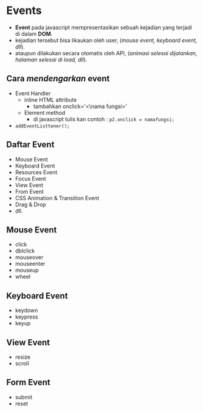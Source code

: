 # Events

- **Event** pada javascript mempresentasikan sebuah kejadian yang terjadi di dalam **DOM**.
- kejadian tersebut bisa likaukan oleh user, (*mouse event, keyboard event, dll*).
- ataupun dilakukan secara otomatis oleh API, (*animasi selesai dijalankan, halaman selesai di load, dll*).

## Cara *mendengarkan* event

- Event Handler
  - inline HTML attribute
    - tambahkan onclick='<\nama fungsi\>'
  - Element method
    - di javascript tulis kan contoh : `p2.onclick = namafungsi;`
- `addEventListtener();`

## Daftar Event

- Mouse Event
- Keyboard Event
- Resources Event
- Focus Event
- View Event
- From Event
- CSS Animation & Transition Event
- Drag & Drop
- dll.

## Mouse Event

- click
- dblclick
- mouseover
- mouseenter
- mouseup
- wheel

## Keyboard Event

- keydown
- keypress
- keyup

## View Event

- resize
- scroll

## Form Event

- submit
- reset
